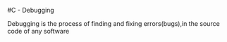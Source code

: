 #C - Debugging

Debugging is the process of finding and fixing errors(bugs),in the source code of any software
